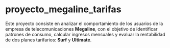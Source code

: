 # proyecto_megaline_tarifas
Este proyecto consiste en analizar el comportamiento de los usuarios de la empresa de telecomunicaciones **Megaline**, con el objetivo de identificar patrones de consumo, calcular ingresos mensuales y evaluar la rentabilidad de dos planes tarifarios: **Surf** y **Ultimate**.
